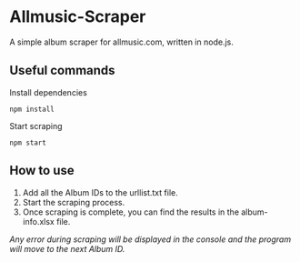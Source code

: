 # Allmusic-Scraper

A simple album scraper for allmusic.com, written in node.js. 

## Useful commands

Install dependencies

    npm install

Start scraping

    npm start

## How to use

1. Add all the Album IDs to the urllist.txt file.
2. Start the scraping process.
3. Once scraping is complete, you can find the results in the album-info.xlsx file.

*Any error during scraping will be displayed in the console and the program will move to the next Album ID.*
